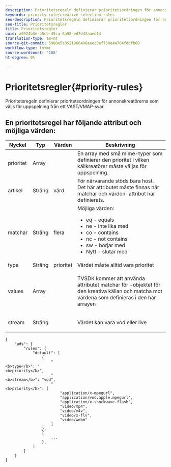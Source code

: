 ```yaml
---
description: Prioritetsregeln definierar prioritetsordningen för annonskreatörerna som väljs för uppspelning från ett VAST/VMAP-svar.
keywords: priority rule;creative selection rules
seo-description: Prioritetsregeln definierar prioritetsordningen för annonskreatörerna som väljs för uppspelning från ett VAST/VMAP-svar.
seo-title: Prioritetsregler
title: Prioritetsregler
uuid: a0924b3e-45cb-45ca-8a98-ed7d42aaed14
translation-type: tm+mt
source-git-commit: 5908e5a3521966496aeec0ef730e4a704fddfb68
workflow-type: tm+mt
source-wordcount: '188'
ht-degree: 0%

---
```



# Prioritetsregler{#priority-rules}

Prioritetsregeln definierar prioritetsordningen för annonskreatörerna som väljs för uppspelning från ett VAST/VMAP-svar.

## En prioritetsregel har följande attribut och möjliga värden:

<table id="table_ljp_tgx_hz">  
 <thead> 
  <tr> 
   <th class="entry"> Nyckel</th> 
   <th class="entry"> Typ</th> 
   <th class="entry"> Värden</th> 
   <th class="entry"> Beskrivning</th> 
  </tr> 
 </thead>
 <tbody> 
  <tr> 
   <td><span class="codeph"> prioritet</span></td> 
   <td><span class="codeph"> Array</span></td> 
   <td></td> 
   <td> En array med små mime-typer som definierar den prioritet i vilken källkreatörer måste väljas för uppspelning.</td> 
  </tr> 
  <tr> 
   <td><span class="codeph"> artikel</span></td> 
   <td><span class="codeph"> Sträng</span></td> 
   <td><span class="codeph"> värd</span></td> 
   <td>För närvarande stöds bara <span class="codeph"> host</span>. Det här attributet måste finnas när <span class="codeph"> matchar</span> och <span class="codeph"> värden</span>-attribut har definierats.</td> 
  </tr> 
  <tr> 
   <td><span class="codeph"> matchar</span></td> 
   <td><span class="codeph"> Sträng</span></td> 
   <td><span class="codeph"> flera</span></td> 
   <td>Möjliga värden:
    <ul id="ul_tnf_2hx_hz"> 
     <li><span class="codeph"> eq</span> - equals</li> 
     <li><span class="codeph"> ne</span> - inte lika med</li> 
     <li><span class="codeph"> co</span> - contains</li> 
     <li><span class="codeph"> nc</span> - not contains</li> 
     <li><span class="codeph"> sw</span> - börjar med</li> 
     <li><span class="codeph"> Nytt</span>  - slutar med</li> 
    </ul></td> 
  </tr> 
  <tr> 
   <td><span class="codeph"> type</span></td> 
   <td><span class="codeph"> Sträng</span></td> 
   <td><span class="codeph"> prioritet</span></td> 
   <td>Värdet måste alltid vara <span class="codeph"> prioritet</span></td> 
  </tr> 
  <tr> 
   <td><span class="codeph"> values</span></td> 
   <td><span class="codeph"> Array</span></td> 
   <td></td> 
   <td> <p>TVSDK kommer att använda attributet <span class="codeph"> matchar</span> för <span class="codeph">-objektet</span> för den kreativa källan och matcha mot värdena som definieras i den här arrayen</p> </td> 
  </tr> 
  <tr> 
   <td><span class="codeph"> stream</span></td> 
   <td><span class="codeph"> Sträng</span></td> 
   <td></td> 
   <td> <p>Värdet kan vara <span class="codeph"> vod</span> eller <span class="codeph"> live</span></p> </td> 
  </tr> 
 </tbody> 
</table>

```
{
    "ads": {
        "rules": {
            "default": [
                {
                    "
<b>type</b>": "
<b>priority</b>",
                    "
<b>stream</b>": "vod",
                    "
<b>priority</b>": [
                        "application/x-mpegurl",
                        "application/vnd.apple.mpegurl",
                        "application/x-shockwave-flash",
                        "video/mp4",
                        "video/m4v",
                        "video/x-flv",
                        "video/webm"
                    ]
                },
                {
                    ...
                },
            ]
        }
    }
}
```

